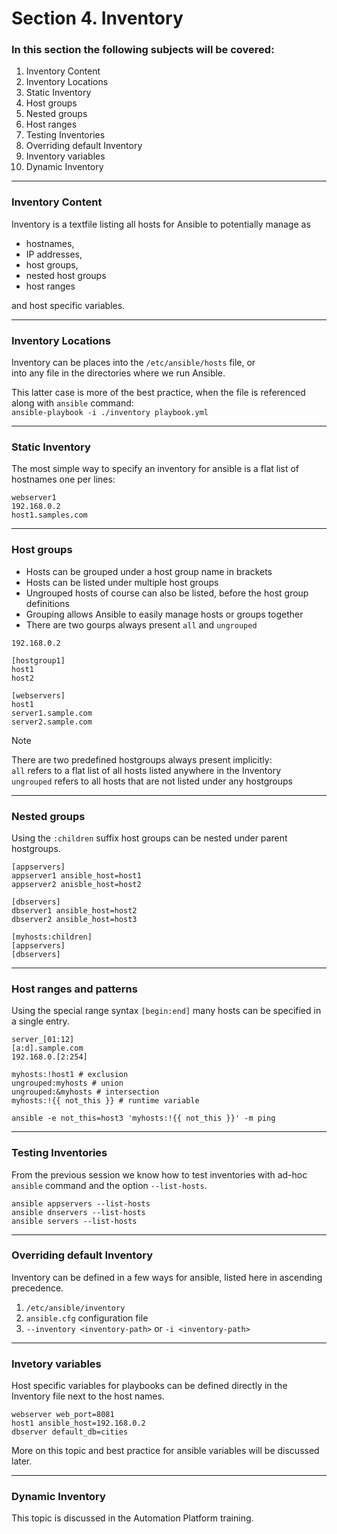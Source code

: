 # Section 4. Inventory

### In this section the following subjects will be covered:

1. Inventory Content
1. Inventory Locations
1. Static Inventory
1. Host groups
1. Nested groups
1. Host ranges
1. Testing Inventories
1. Overriding default Inventory
1. Inventory variables
1. Dynamic Inventory

---
### Inventory Content

Inventory is a textfile listing all hosts for Ansible to potentially manage as

* hostnames,
* IP addresses,
* host groups,
* nested host groups
* host ranges

and host specific variables.

---
### Inventory Locations

Inventory can be places into the `/etc/ansible/hosts` file, or  
into any file in the directories where we run Ansible.

This latter case is more of the best practice, when the file is referenced along with `ansible` command:  
`ansible-playbook -i ./inventory playbook.yml`

---
### Static Inventory

The most simple way to specify an inventory for ansible is a flat list of hostnames one per lines:

```
webserver1
192.168.0.2
host1.samples.com
```

---
### Host groups

+ Hosts can be grouped under a host group name in brackets  
+ Hosts can be listed under multiple host groups
+ Ungrouped hosts of course can also be listed, before the host group definitions
+ Grouping allows Ansible to easily manage hosts or groups together
+ There are two gourps always present `all` and `ungrouped`

```
192.168.0.2

[hostgroup1]
host1
host2

[webservers]
host1
server1.sample.com
server2.sample.com
```

> [!NOTE]
> There are two predefined hostgroups always present implicitly:  
> `all` refers to a flat list of all hosts listed anywhere in the Inventory  
> `ungrouped` refers to all hosts that are not listed under any hostgroups

---
### Nested groups

Using the `:children` suffix host groups can be nested under parent hostgroups.

```
[appservers]
appserver1 ansible_host=host1
appserver2 anisble_host=host2

[dbservers]
dbserver1 ansible_host=host2
dbserver2 ansible_host=host3

[myhosts:children]
[appservers]
[dbservers]
```

---
### Host ranges and patterns

Using the special range syntax `[begin:end]` many hosts can be specified in a single entry.

```
server_[01:12]
[a:d].sample.com
192.168.0.[2:254]
```

```
myhosts:!host1 # exclusion
ungrouped:myhosts # union
ungrouped:&myhosts # intersection
myhosts:!{{ not_this }} # runtime variable
```

`ansible -e not_this=host3 'myhosts:!{{ not_this }}' -m ping`

---
### Testing Inventories

From the previous session we know how to test inventories with ad-hoc `ansible` command and the option `--list-hosts`.

```
ansible appservers --list-hosts
ansible dnservers --list-hosts
ansible servers --list-hosts
```

---
### Overriding default Inventory

Inventory can be defined in a few ways for ansible, listed here in ascending precedence.

1. `/etc/ansible/inventory`
1. `ansible.cfg` configuration file
1. `--inventory <inventory-path>` or `-i <inventory-path>`

---
### Invetory variables

Host specific variables for playbooks can be defined directly in the Inventory file next to the host names.

```
webserver web_port=8081
host1 ansible_host=192.168.0.2
dbserver default_db=cities
```

More on this topic and best practice for ansible variables will be discussed later.

---
### Dynamic Inventory

This topic is discussed in the Automation Platform training.

